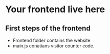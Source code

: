 # Your frontend live here
## First steps of the frontend

- Frontend folder contains the website
- main.js conatians visitor counter code.